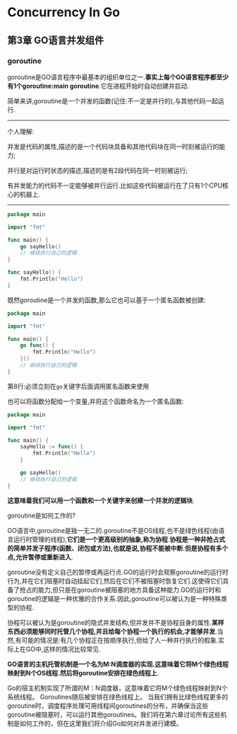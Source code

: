 # Concurrency In Go

## 第3章 GO语言并发组件

### goroutine

goroutine是GO语言程序中最基本的组织单位之一.**事实上每个GO语言程序都至少有1个goroutine:main goroutine**.它在进程开始时自动创建并启动.

简单来讲,goroutine是一个并发的函数(记住:不一定是并行的),与其他代码一起运行.

****

个人理解:

并发是代码的属性,描述的是一个代码块具备和其他代码块在同一时刻被运行的能力;

并行是对运行时状态的描述,描述的是有2段代码在同一时刻被运行;

有并发能力的代码不一定能够被并行运行.比如这些代码被运行在了只有1个CPU核心的机器上.

****

```go
package main

import "fmt"

func main() {
	go sayHello()
	// 继续执行自己的逻辑
}

func sayHello() {
	fmt.Println("Hello")
}
```

既然goroutine是一个并发的函数,那么它也可以基于一个匿名函数被创建:

```go
package main

import "fmt"

func main() {
	go func() {
		fmt.Println("Hello")
	}()
	// 继续执行自己的逻辑
}
```

第8行:必须立刻在`go`关键字后面调用匿名函数来使用

也可以将函数分配给一个变量,并将这个函数命名为一个匿名函数:

```go
package main

import "fmt"

func main() {
	sayHello := func() {
		fmt.Println("Hello")
	}

	go sayHello()
	// 继续执行自己的逻辑
}
```

**这意味着我们可以用一个函数和一个关键字来创建一个并发的逻辑块**.

goroutine是如何工作的?

GO语言中,goroutine是独一无二的.goroutine不是OS线程,也不是绿色线程(由语言运行时管理的线程),**它们是一个更高级别的抽象,称为协程**.**协程是一种非抢占式的简单并发子程序(函数、闭包或方法),也就是说,协程不能被中断.但是协程有多个点,允许暂停或重新进入**.

goroutine没有定义自己的暂停或再运行点.GO的运行时会观察goroutine的运行时行为,并在它们阻塞时自动挂起它们,然后在它们不被阻塞时恢复它们.这使得它们具备了抢占的能力,但只是在goroutine被阻塞的地方具备这种能力.GO的运行时和goroutine的逻辑是一种优雅的合作关系.因此,goroutine可以被认为是一种特殊类型的协程.

协程可以被认为是goroutine的隐式并发结构,但并发并不是协程自身的属性.**某样东西必须能够同时托管几个协程,并且给每个协程一个执行的机会,才能够并发**.当然,有可能的情况是:有几个协程正在按顺序执行,但给了人一种并行执行的假象.实际上在GO中,这样的情况比较常见.

**GO语言的主机托管机制是一个名为M:N调度器的实现.这意味着它将M个绿色线程映射到N个OS线程.然后将goroutine安排在绿色线程上**.






Go的宿主机制实现了所谓的M：N调度器，这意味着它将M个绿色线程映射到N个系统线程。 Goroutines随后被安排在绿色线程上。 当我们拥有比绿色线程更多的goroutine时，调度程序处理可用线程间goroutines的分布，并确保当这些goroutine被阻塞时，可以运行其他goroutines。我们将在第六章讨论所有这些机制是如何工作的，但在这里我们将介绍Go如何对并发进行建模。





















































